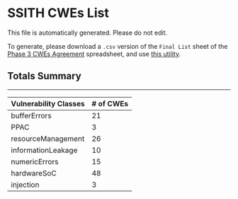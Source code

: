 # SSITH CWEs List
This file is automatically generated. Please do not edit.

To generate, please download a `.csv` version of the `Final List` sheet of the [Phase 3 CWEs Agreement](https://docs.google.com/spreadsheets/d/1xFl9oFcYGb6rLQpCbqQ_AiOPXq3P1GJKk5FxiY1o6XQ/edit#gid=1605695275) spreadsheet, and use [this utility](./../build/ssithCWEsList.py).

## Totals Summary
---
| Vulnerability Classes | # of CWEs |
|-|-|
| bufferErrors | 21 |
| PPAC | 3 |
| resourceManagement | 26 |
| informationLeakage | 10 |
| numericErrors | 15 |
| hardwareSoC | 48 |
| injection | 3 |
